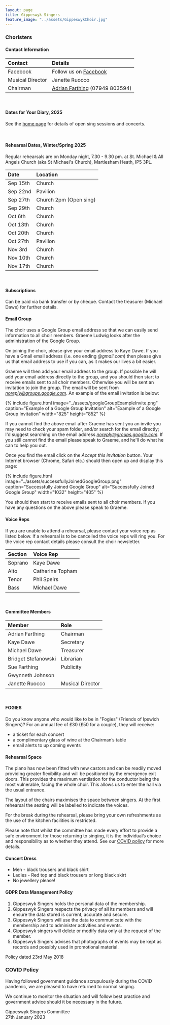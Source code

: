 ```yaml
---
layout: page
title: Gippeswyk Singers
feature_image: "../assets/GippeswykChoir.jpg"
---
```


### Choristers

#### Contact Information

| Contact          | Details                                                                                        |
| :--------------- | :--------------------------------------------------------------------------------------------- |
| Facebook         | Follow us on [Facebook](https://www.facebook.com/Gippeswyk-Singers-323078651124414 "Facebook") |
| Musical Director | Janette Ruocco                                                                                 |
| Chairman         | [Adrian Farthing](mailto:adrianfarthing@aol.co.uk "adrianfarthing@aol.co.uk") (07949 803594)   |

<br>

#### Dates for Your Diary, 2025

See the [home page](../index.html#future-events) for details of open sing sessions and concerts. 

<br>

#### Rehearsal Dates, Winter/Spring 2025
Regular rehearsals are on Monday night, 7.30 - 9.30 pm. at St. Michael & All Angels Church (aka St Michael's Church), Martlesham Heath, IP5 3PL.

| Date     | Location               |
| :------- | :--------------------- |
| Sep 15th | Church                 |
| Sep 22nd | Pavilion               |
| Sep 27th | Church 2pm (Open sing) |
| Sep 29th | Church                 |
| Oct 6th  | Church                 |
| Oct 13th | Church                 |
| Oct 20th | Church                 |
| Oct 27th | Pavilion               |
| Nov 3rd  | Church                 |
| Nov 10th | Church                 |
| Nov 17th | Church                 |

<br>

#### Subscriptions
Can be paid via bank transfer or by cheque. Contact the treasurer (Michael Dawe) for further details.

#### Email Group

The choir uses a Google Group email address so that we can easily send information to all choir members. Graeme Ludwig looks after the administration of the Google Group.

On joining the choir, please give your email address to Kaye Dawe. If you have a Gmail email address (i.e. one ending <em>@gmail.com</em>) then please give us that email address to use if you can, as it makes our lives a bit easier.

Graeme will then add your email address to the group. If possible he will add your email address directly to the group, and you should then start to receive emails sent to all choir members. Otherwise you will be sent an invitation to join the group. The email will be sent from <em>noreply@groups.google.com</em>. An example of the email invitation is below:

{% include figure.html image="../assets/googleGroupExampleInvite.png" caption="Example of a Google Group Invitation" alt="Example of a Google Group Invitation" width="825" height="852" %}

If you cannot find the above email after Graeme has sent you an invite you may need to check your spam folder, and/or search for the email directly; I'd suggest searching on the email address <em>noreply@groups.google.com</em>. If you still cannot find the email please speak to Graeme, and he'll do what he can to help you out.

Once you find the email click on the <em>Accept this invitation</em> button. Your Internet browser (Chrome, Safari etc.) should then open up and display this page:

{% include figure.html image="../assets/successfullyJoinedGoogleGroup.png" caption="Successfully Joined Google Group" alt="Successfully Joined Google Group" width="1032" height="405" %}

You should then start to receive emails sent to all choir members. If you have any questions on the above please speak to Graeme.

#### Voice Reps
If you are unable to attend a rehearsal, please contact your voice rep as listed below. If a rehearsal is to be cancelled the voice reps will ring you. For the voice rep contact details please consult the choir newsletter.

| Section | Voice Rep        |
| :------ | :--------------- |
| Soprano | Kaye Dawe        |
| Alto    | Catherine Topham |
| Tenor   | Phil Speirs      |
| Bass    | Michael Dawe     |

<br>

#### Committee Members

| Member              | Role             |
| :------------------ | :--------------- |
| Adrian Farthing     | Chairman         |
| Kaye Dawe           | Secretary        |
| Michael Dawe        | Treasurer        |
| Bridget Stefanowski | Librarian        |
| Sue Farthing        | Publicity        |
| Gwynneth Johnson    |                  |
| Janette Ruocco      | Musical Director |

<br>

#### FOGIES

Do you know anyone who would like to be in "Fogies" (Friends of Ipswich Singers)? For an annual fee of £30 (£50 for a couple), they will receive:
- a ticket for each concert
- a complimentary glass of wine at the Chairman’s table
- email alerts to up coming events

#### Rehearsal Space
The piano has now been fitted with new castors and can be readily moved providing greater flexibility and will be positioned by the emergency exit doors. This provides the maximum ventilation for the conductor being the most vulnerable, facing the whole choir. This allows us to enter the hall via the usual entrance.

The layout of the chairs maximises the space between singers. At the first rehearsal the seating will be labelled to indicate the voices.

For the break during the rehearsal, please bring your own refreshments as the use of the kitchen facilities is restricted.

Please note that whilst the committee has made every effort to provide a safe environment for those returning to singing, it is the individual’s choice and responsibility as to whether they attend. See our [COVID policy](../covid-policy "COVID policy") for more details.

#### Concert Dress

* Men - black trousers and black shirt
* Ladies - Red top and black trousers or long black skirt
* No jewellery please!

#### GDPR Data Management Policy

1. Gippeswyk Singers holds the personal data of the membership.
2. Gippeswyk Singers respects the privacy of all its members and will ensure the data stored is current, accurate and secure.
3. Gippeswyk Singers will use the data to communicate with the membership and to administer activities and events.
4. Gippeswyk singers will delete or modify data only at the request of the member.
5. Gippeswyk Singers advises that photographs of events may be kept as records and possibly used in promotional material.

Policy dated 23rd May 2018

### COVID Policy

Having followed government guidance scrupulously during the COVID pandemic, we are pleased to have returned to normal singing.

We continue to monitor the situation and will follow best practice and government advice should it be necessary in the future.

Gippeswyk Singers Committee<br>
27th January 2023